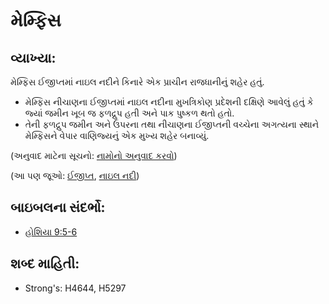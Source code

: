 # મેમ્ફિસ 

## વ્યાખ્યા: 

મેમ્ફિસ ઈજીપ્તમાં નાઇલ નદીને કિનારે એક પ્રાચીન રાજધાનીનું શહેર હતું.

* મેમ્ફિસ નીચાણના ઈજીપ્તમાં નાઇલ નદીના મુખત્રિકોણ પ્રદેશની દક્ષિણે આવેલું હતું કે જ્યાં જમીન ખૂબ જ ફળદ્રુપ હતી અને પાક પુષ્કળ થતો હતો.
* તેની ફળદ્રુપ જમીન અને ઉપરના તથા નીચાણના ઈજીપ્તની વચ્ચેના અગત્યના સ્થાને મેમ્ફિસને વેપાર વાણિજ્યનું એક મુખ્ય શહેર બનાવ્યું.

(અનુવાદ માટેના સૂચનો: [નામોનો અનુવાદ કરવો](rc://gu/ta/man/translate/translate-names))

(આ પણ જૂઓ: [ઈજીપ્ત](../names/egypt.md), [નાઇલ નદી](../names/nileriver.md))

## બાઇબલના સંદર્ભો: 

* [હોશિયા 9:5-6](rc://gu/tn/help/hos/09/05)

## શબ્દ માહિતી: 

* Strong's: H4644, H5297
